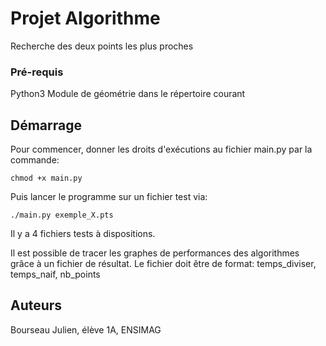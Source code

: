 # Projet Algorithme


Recherche des deux points les plus proches


### Pré-requis

Python3
Module de géométrie dans le répertoire courant


## Démarrage
Pour commencer, donner les droits d'exécutions au fichier main.py par la commande:
```
chmod +x main.py
```
Puis lancer le programme sur un fichier test via:
```
./main.py exemple_X.pts
```
Il y a 4 fichiers tests à dispositions.

Il est possible de tracer les graphes de performances des algorithmes grâce à un fichier de résultat.
Le fichier doit être de format: temps_diviser, temps_naif, nb_points

## Auteurs
Bourseau Julien, élève 1A, ENSIMAG
